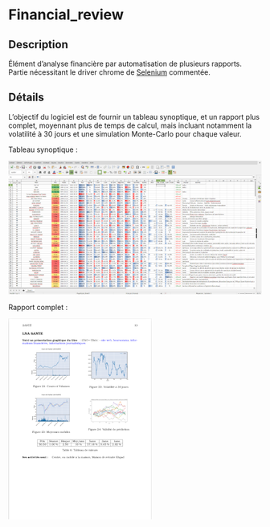 # Financial_review

## Description
Élément d’analyse financière par automatisation de plusieurs rapports. Partie nécessitant le driver chrome de [Selenium](https://selenium-python.readthedocs.io/) commentée.

## Détails
L’objectif du logiciel est de fournir un tableau synoptique,
et un rapport plus complet, moyennant plus de temps de calcul, mais incluant notamment la volatilité à 30 jours et une simulation Monte-Carlo pour chaque valeur.

Tableau synoptique :

![](img/sample_01.png)

Rapport complet :

![](img/sample_02.png)
